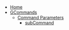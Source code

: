* [Home](/)
* [GCommands](gcommands.md)
  * [Command Parameters](commandparameters.md)
    * [subCommand](subcommand.md) 
